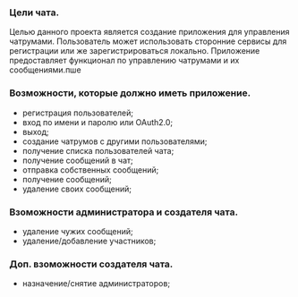 ### Цели чата.

Целью данного проекта является создание приложения для управления чатрумами. Пользователь может использовать сторонние сервисы для регистрации или же зарегистрироваться локально. Приложение предоставляет функционал по управлению чатрумами и их сообщениями.пше

### Возможности, которые должно иметь приложение.

- регистрация пользователей;
- вход по имени и паролю или OAuth2.0;
- выход;
- создание чатрумов с другими пользователями;
- получение списка пользователей чата;
- получение сообщений в чат;
- отправка собственных сообщений;
- получение сообщений;
- удаление своих сообщений;

### Взоможности администратора и создателя чата.

- удаление чужих сообщений;
- удаление/добавление участников;

### Доп. взоможности создателя чата.

- назначение/снятие администраторов;
